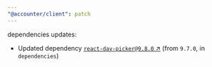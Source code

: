 ```yaml
---
"@accounter/client": patch
---
```

dependencies updates:
  - Updated dependency [`react-day-picker@9.8.0` ↗︎](https://www.npmjs.com/package/react-day-picker/v/9.8.0) (from `9.7.0`, in `dependencies`)
